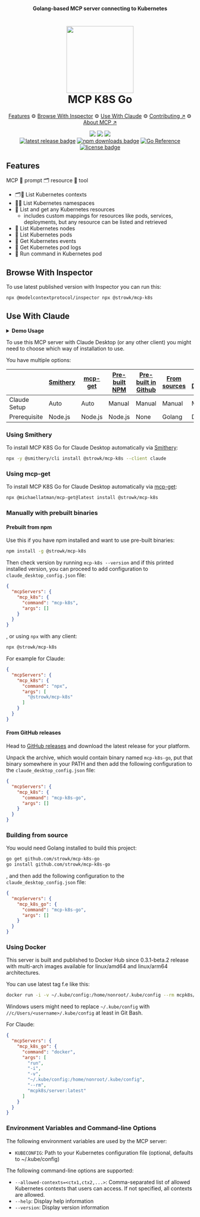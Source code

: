 <h4 align="center">Golang-based MCP server connecting to Kubernetes</h4>

<h1 align="center">
   <img src="docs/images/logo.png" width="180"/>
   <br/>
   MCP K8S Go
</h1>

<p align="center">
  <a href="#features">Features</a> ⚙
  <a href="#browse-with-inspector">Browse With Inspector</a> ⚙
  <a href="#use-with-claude">Use With Claude</a> ⚙
  <a href="https://github.com/strowk/mcp-k8s-go/blob/main/CONTRIBUTING.md">Contributing ↗</a> ⚙
  <a href="https://modelcontextprotocol.io">About MCP ↗</a>
</p>

<p align="center">
    <a href="https://github.com/strowk/mcp-k8s-go/actions/workflows/dependabot/dependabot-updates"><img src="https://github.com/strowk/mcp-k8s-go/actions/workflows/dependabot/dependabot-updates/badge.svg"></a>
    <a href="https://github.com/strowk/mcp-k8s-go/actions/workflows/test.yaml"><img src="https://github.com/strowk/mcp-k8s-go/actions/workflows/test.yaml/badge.svg"></a>
	  <a href="https://github.com/strowk/mcp-k8s-go/actions/workflows/golangci-lint.yaml"><img src="https://github.com/strowk/mcp-k8s-go/actions/workflows/golangci-lint.yaml/badge.svg"/></a>
    <br/>
    <a href="https://github.com/strowk/mcp-k8s-go/releases/latest"><img src="https://img.shields.io/github/v/release/strowk/mcp-k8s-go?logo=github&color=22ff22" alt="latest release badge"></a>
    <a href="https://www.npmjs.com/package/@strowk/mcp-k8s"><img src="https://img.shields.io/npm/dw/@strowk/mcp-k8s?label=NPM downloads" alt="npm downloads badge"></a>
    <a href="https://goreportcard.com/report/github.com/strowk/mcp-k8s-go"><img src="https://goreportcard.com/badge/github.com/strowk/mcp-k8s-go" alt="Go Reference"></a>
    <a href="https://github.com/strowk/mcp-k8s-go/blob/main/LICENSE"><img src="https://img.shields.io/github/license/strowk/mcp-k8s-go" alt="license badge"></a>
</p>

## Features

MCP 💬 prompt 🗂️ resource 🤖 tool 

- 🗂️🤖 List Kubernetes contexts
- 💬🤖 List Kubernetes namespaces
- 🤖 List and get any Kubernetes resources
  - includes custom mappings for resources like pods, services, deployments, but any resource can be listed and retrieved
- 🤖 List Kubernetes nodes
- 💬 List Kubernetes pods
- 🤖 Get Kubernetes events
- 🤖 Get Kubernetes pod logs
- 🤖 Run command in Kubernetes pod

## Browse With Inspector

To use latest published version with Inspector you can run this:

```bash
npx @modelcontextprotocol/inspector npx @strowk/mcp-k8s
```

## Use With Claude

<details><summary><b>
Demo Usage
</b></summary>

Following chat with Claude Desktop demonstrates how it looks when selected particular context as a resource and then asked to check pod logs for errors in kube-system namespace:

![Claude Desktop](docs/images/claude-desktop-logs.png)

</details>

To use this MCP server with Claude Desktop (or any other client) you might need to choose which way of installation to use.

You have multiple options:

|              | <a href="#using-smithery">Smithery</a> | <a href="#using-mcp-get">mcp-get</a> | <a href="#prebuilt-from-npm">Pre-built NPM</a> | <a href="#from-github-releases">Pre-built in Github</a> | <a href="#building-from-source">From sources</a> | <a href="#using-docker">Using Docker</a> |
| ------------ | -------------------------------------- | ------------------------------------ | ---------------------------------------------- | ------------------------------------------------------- | ------------------------------------------------ | ---------------------------------------- |
| Claude Setup | Auto                                   | Auto                                 | Manual                                         | Manual                                                  | Manual                                           | Manual                                   |
| Prerequisite | Node.js                                | Node.js                              | Node.js                                        | None                                                    | Golang                                           | Docker                                   |

### Using Smithery

To install MCP K8S Go for Claude Desktop automatically via [Smithery](https://smithery.ai/server/@strowk/mcp-k8s):

```bash
npx -y @smithery/cli install @strowk/mcp-k8s --client claude
```

### Using mcp-get

To install MCP K8S Go for Claude Desktop automatically via [mcp-get](https://mcp-get.com/packages/%40strowk%2Fmcp-k8s):

```bash
npx @michaellatman/mcp-get@latest install @strowk/mcp-k8s
```

### Manually with prebuilt binaries

#### Prebuilt from npm

Use this if you have npm installed and want to use pre-built binaries:

```bash
npm install -g @strowk/mcp-k8s
```

Then check version by running `mcp-k8s --version` and if this printed installed version, you can proceed to add configuration to `claude_desktop_config.json` file:

```json
{
  "mcpServers": {
    "mcp_k8s": {
      "command": "mcp-k8s",
      "args": []
    }
  }
}
```

, or using `npx` with any client:

```bash
npx @strowk/mcp-k8s
```

For example for Claude:

```json
{
  "mcpServers": {
    "mcp_k8s": {
      "command": "npx",
      "args": [
        "@strowk/mcp-k8s"
      ]
    }
  }
}
```

#### From GitHub releases

Head to [GitHub releases](https://github.com/strowk/mcp-k8s-go/releases) and download the latest release for your platform.

Unpack the archive, which would contain binary named `mcp-k8s-go`, put that binary somewhere in your PATH and then add the following configuration to the `claude_desktop_config.json` file:

```json
{
  "mcpServers": {
    "mcp_k8s": {
      "command": "mcp-k8s-go",
      "args": []
    }
  }
}
```

### Building from source

You would need Golang installed to build this project:

```bash
go get github.com/strowk/mcp-k8s-go
go install github.com/strowk/mcp-k8s-go
```

, and then add the following configuration to the `claude_desktop_config.json` file:

```json
{
  "mcpServers": {
    "mcp_k8s_go": {
      "command": "mcp-k8s-go",
      "args": []
    }
  }
}
```

### Using Docker

This server is built and published to Docker Hub since 0.3.1-beta.2 release with multi-arch images available for linux/amd64 and linux/arm64 architectures.

You can use latest tag f.e like this:

```bash
docker run -i -v ~/.kube/config:/home/nonroot/.kube/config --rm mcpk8s/server:latest
```

Windows users might need to replace `~/.kube/config` with `//c/Users/<username>/.kube/config` at least in Git Bash.

For Claude:

```json
{
  "mcpServers": {
    "mcp_k8s_go": {
      "command": "docker",
      "args": [
        "run",
        "-i",
        "-v",
        "~/.kube/config:/home/nonroot/.kube/config",
        "--rm",
        "mcpk8s/server:latest"
      ]
    }
  }
}
```

### Environment Variables and Command-line Options

The following environment variables are used by the MCP server:

- `KUBECONFIG`: Path to your Kubernetes configuration file (optional, defaults to ~/.kube/config)

The following command-line options are supported:

- `--allowed-contexts=<ctx1,ctx2,...>`: Comma-separated list of allowed Kubernetes contexts that users can access. If not specified, all contexts are allowed.
- `--help`: Display help information
- `--version`: Display version information
